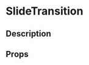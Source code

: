<script setup>
import component from './index.vue'
</script>

# SlideTransition

## Description

## Props

<props-parser :props="component.props" />
